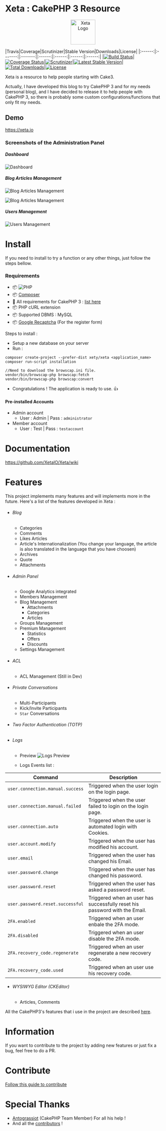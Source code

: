 # Xeta : CakePHP 3 Resource
<p align="center">
  <img src="https://cloud.githubusercontent.com/assets/8210023/21071044/ca810e6a-be94-11e6-8524-ec950ad60ff0.png" alt="Xeta Logo" height="80"/>
</p>

|Travis|Coverage|Scrutinizer|Stable Version|Downloads|License|
|:------:|:-------:|:-------:|:------:|:------:|:------:|:------:|
|[![Build Status](https://img.shields.io/travis/XetaIO/Xeta.svg?style=flat-square)](https://travis-ci.org/XetaIO/Xeta)|[![Coverage Status](https://img.shields.io/coveralls/XetaIO/Xeta/master.svg?style=flat-square)](https://coveralls.io/r/XetaIO/Xeta)|[![Scrutinizer](https://img.shields.io/scrutinizer/g/XetaIO/Xeta.svg?style=flat-square)](https://scrutinizer-ci.com/g/XetaIO/Xeta)|[![Latest Stable Version](https://img.shields.io/packagist/v/Xety/Xeta.svg?style=flat-square)](https://packagist.org/packages/xety/xeta)|[![Total Downloads](https://img.shields.io/packagist/dt/xety/xeta.svg?style=flat-square)](https://packagist.org/packages/xety/xeta)|[![License](https://img.shields.io/badge/license-MIT-brightgreen.svg?style=flat-square)](https://packagist.org/packages/xety/xeta)

Xeta is a resource to help people starting with Cake3.

Actually, I have developed this blog to try CakePHP 3 and for my needs (personal blog), and I have decided to release it to help people with CakePHP 3, so there is probably some custom configurations/functions that only fit my needs.

## Demo
https://xeta.io

### Screenshots of the Administration Panel
##### Dashboard
![Dashboard](https://cloud.githubusercontent.com/assets/8210023/19932908/f9204772-a111-11e6-84f5-750f15adc576.png)

##### Blog Articles Management
![Blog Articles Management](https://cloud.githubusercontent.com/assets/8210023/19932809/9f23fc6e-a111-11e6-89c3-bb53705fbd93.png)

![Blog Articles Management](https://cloud.githubusercontent.com/assets/8210023/19932872/dd69977c-a111-11e6-92a4-e16bcfb89e8e.png)

##### Users Management
![Users Management](https://cloud.githubusercontent.com/assets/8210023/19932834/b83c050c-a111-11e6-88c3-b122b30f9c08.png)

# Install
If you need to install to try a function or any other things, just follow the steps bellow.

### Requirements
* :package: ![PHP](https://img.shields.io/badge/PHP->=5.6-44CB12.svg?style=flat-square)
* :package: [Composer](https://getcomposer.org)
* :cake: All requirements for CakePHP 3 : [list here](http://book.cakephp.org/3.0/en/installation.html#requirements)
* :package: PHP cURL extension
* :package: Supported DBMS : MySQL
* :package: [Google Recaptcha](https://www.google.com/recaptcha/intro/index.html) (For the register form)

Steps to install :
* Setup a new database on your server
* Run :
```
composer create-project --prefer-dist xety/xeta <application_name>
composer run-script installation
```
```
//Need to download the browscap.ini file.
vendor/bin/browscap-php browscap:fetch
vendor/bin/browscap-php browscap:convert
```
* Congratulations ! The application is ready to use. :+1:

#### Pre-installed Accounts
* Admin account
    * User : Admin | Pass : `administrator`
* Member account
    * User : Test | Pass : `testaccount`

# Documentation
https://github.com/XetaIO/Xeta/wiki

# Features
This project implements many features and will implements more in the future. Here's a list of the features developed in Xeta :

* ###### Blog
    * Categories
    * Comments
    * Likes Articles
    * Article's Internationalization (You change your language, the article is also translated in the language that you have choosen)
    * Archives
    * Quote
    * Attachments

* ###### Admin Panel
    * Google Analytics integrated
    * Members Management
    * Blog Management
        * Attachments
        * Categories
        * Articles
    * Groups Management
    * Premium Management
        * Statistics
        * Offers
        * Discounts
    * Settings Management

* ###### ACL
    * ACL Management (Still in Dev)

* ###### Private Conversations
    * Multi-Participants
    * Kick/Invite Participants
    * `Star` Conversations

* ###### Two Factor Authentication (TOTP)

* ###### Logs
    * Preview
![Logs Preview](https://cloud.githubusercontent.com/assets/8210023/20028971/0dff8060-a340-11e6-8487-62b3e2ff8350.png)

    * Logs Events list :

|Command|Description|
|------|-------|
|`user.connection.manual.success`|Triggered when the user login on the login page.|
|`user.connection.manual.failed`|Triggered when the user failed to login on the login page.|
|`user.connection.auto`|Triggered when the user is automated login with Cookies.|
|`user.account.modify`|Triggered when the user has modified his account.|
|`user.email`|Triggered when the user has changed his Email.|
|`user.password.change`|Triggered when the user has changed his password.|
|`user.password.reset`|Triggered when the user has asked a password reset.|
|`user.password.reset.successful`|Triggered when an user has successfully reset his password with the Email.|
|`2FA.enabled`|Triggered when an user enbale the 2FA mode.|
|`2FA.disabled`|Triggered when an user disable the 2FA mode.|
|`2FA.recovery_code.regenerate`|Triggered when an user regenerate a new recovery code.|
|`2FA.recovery_code.used`|Triggered when an user use his recovery code.|


* ###### WYSIWYG Editor (CKEditor)
    * Articles, Comments

All the CakePHP3's features that i use in the project are described [here](https://github.com/XetaIO/Xeta/blob/master/CakePHP3Features.md).

# Information
If you want to contribute to the project by adding new features or just fix a bug, feel free to do a PR.

# Contribute
[Follow this guide to contribute](https://github.com/XetaIO/Xeta/blob/master/.github/CONTRIBUTING.md)

# Special Thanks
* [Antograssiot](https://github.com/antograssiot) (CakePHP Team Member) For all his help !
* And all the [contributors](https://github.com/XetaIO/Xeta/graphs/contributors) !
